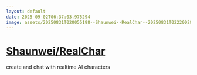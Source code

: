 ```yaml
---
layout: default
date: 2025-09-02T06:37:03.975294
image: assets/20250831T020055198--Shaunwei--RealChar--20250831T022200282--cropped.png
---
```


# [Shaunwei/RealChar](https://github.com/Shaunwei/RealChar)

create and chat with realtime AI characters
